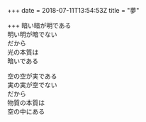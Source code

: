 +++
date = 2018-07-11T13:54:53Z
title = "夢"

+++
暗い暗が明である  
明い明が暗でない  
だから  
光の本質は  
暗いである  
  
空の空が実である  
実の実が空でない  
だから  
物質の本質は  
空の中にある  